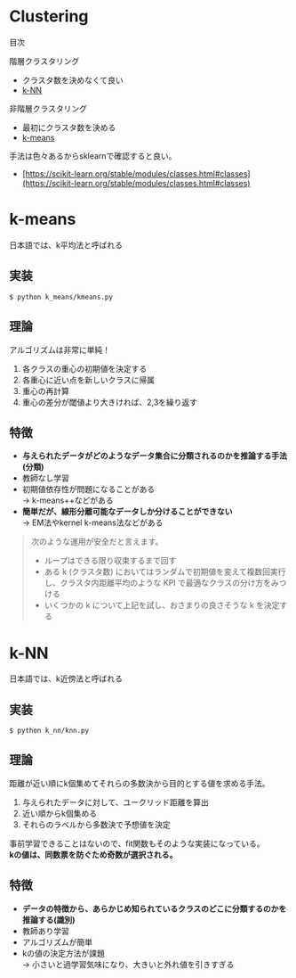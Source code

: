 # Clustering

目次

階層クラスタリング  
* クラスタ数を決めなくて良い
* [k-NN](#k-NN)

非階層クラスタリング
* 最初にクラスタ数を決める
* [k-means](#k-means)

手法は色々あるからsklearnで確認すると良い。  
* [https://scikit-learn.org/stable/modules/classes.html#classes](https://scikit-learn.org/stable/modules/classes.html#classes)


# k-means
日本語では、k平均法と呼ばれる

## 実装
```
$ python k_means/kmeans.py
```

## 理論

アルゴリズムは非常に単純！

1. 各クラスの重心の初期値を決定する
2. 各重心に近い点を新しいクラスに帰属
3. 重心の再計算
4. 重心の差分が閾値より大きければ、2,3を繰り返す

## 特徴

* **与えられたデータがどのようなデータ集合に分類されるのかを推論する手法(分類)**
* 教師なし学習
* 初期値依存性が問題になることがある  
→ k-means++などがある
* **簡単だが、線形分離可能なデータしか分けることができない**  
→ EM法やkernel k-means法などがある

> 次のような運用が安全だと言えます。
> * ループはできる限り収束するまで回す
> * ある k (クラスタ数) においてはランダムで初期値を変えて複数回実行し、クラスタ内距離平均のような KPI で最適なクラスの分け方をみつける
> * いくつかの k について上記を試し、おさまりの良さそうな k を決定する

# k-NN

日本語では、k近傍法と呼ばれる

## 実装
```
$ python k_nn/knn.py
```

## 理論

距離が近い順にk個集めてそれらの多数決から目的とする値を求める手法。

1. 与えられたデータに対して、ユークリッド距離を算出
2. 近い順からk個集める
3. それらのラベルから多数決で予想値を決定

事前学習できることはないので、fit関数もそのような実装になっている。  
**kの値は、同数票を防ぐため奇数が選択される。**

## 特徴

* **データの特徴から、あらかじめ知られているクラスのどこに分類するのかを推論する(識別)**
* 教師あり学習
* アルゴリズムが簡単
* kの値の決定方法が課題  
→ 小さいと過学習気味になり、大きいと外れ値を引きすぎる

